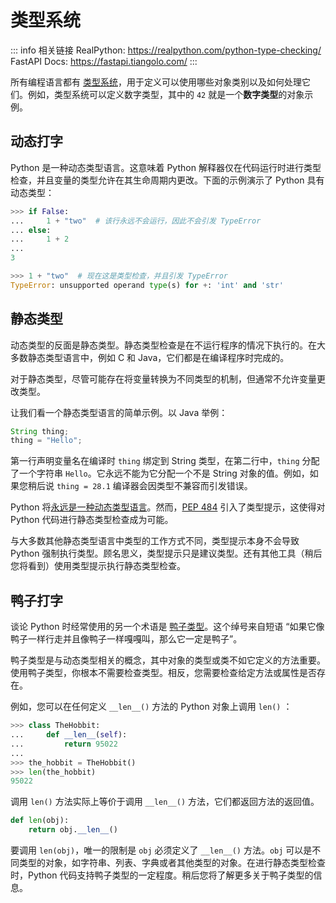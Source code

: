 # 类型系统

::: info 相关链接
RealPython: <https://realpython.com/python-type-checking/>  
FastAPI Docs: <https://fastapi.tiangolo.com/>
:::

所有编程语言都有 [类型系统]，用于定义可以使用哪些对象类别以及如何处理它们。例如，类型系统可以定义数字类型，其中的 `42` 就是一个**数字类型**的对象示例。

## 动态打字

Python 是一种动态类型语言。这意味着 Python 解释器仅在代码运行时进行类型检查，并且变量的类型允许在其生命周期内更改。下面的示例演示了 Python 具有动态类型：

```py
>>> if False:
...     1 + "two"  # 该行永远不会运行，因此不会引发 TypeError
... else:
...     1 + 2
...
3

>>> 1 + "two"  # 现在这是类型检查，并且引发 TypeError
TypeError: unsupported operand type(s) for +: 'int' and 'str'
```

## 静态类型

动态类型的反面是静态类型。静态类型检查是在不运行程序的情况下执行的。在大多数静态类型语言中，例如 C 和 Java，它们都是在编译程序时完成的。

对于静态类型，尽管可能存在将变量转换为不同类型的机制，但通常不允许变量更改类型。

让我们看一个静态类型语言的简单示例。以 Java 举例：

```java
String thing;
thing = "Hello";
```

第一行声明变量名在编译时 `thing` 绑定到 String 类型，在第二行中，`thing` 分配了一个字符串 `Hello`。它永远不能为它分配一个不是 String 对象的值。例如，如果您稍后说 `thing = 28.1` 编译器会因类型不兼容而引发错误。

Python 将[永远是一种动态类型语言](https://peps.python.org/pep-0484/#non-goals)。然而，[PEP 484] 引入了类型提示，这使得对 Python 代码进行静态类型检查成为可能。

与大多数其他静态类型语言中类型的工作方式不同，类型提示本身不会导致 Python 强制执行类型。顾名思义，类型提示只是建议类型。还有其他工具（稍后您将看到）使用类型提示执行静态类型检查。

## 鸭子打字

谈论 Python 时经常使用的另一个术语是 [鸭子类型]。这个绰号来自短语 “如果它像鸭子一样行走并且像鸭子一样嘎嘎叫，那么它一定是鸭子”。

鸭子类型是与动态类型相关的概念，其中对象的类型或类不如它定义的方法重要。使用鸭子类型，你根本不需要检查类型。相反，您需要检查给定方法或属性是否存在。

例如，您可以在任何定义 `__len__()` 方法的 Python 对象上调用 `len()` ：

```py
>>> class TheHobbit:
...     def __len__(self):
...         return 95022
...
>>> the_hobbit = TheHobbit()
>>> len(the_hobbit)
95022
```

调用 `len()` 方法实际上等价于调用 `__len__()` 方法，它们都返回方法的返回值。

```py
def len(obj):
    return obj.__len__()
```

要调用 `len(obj)`，唯一的限制是 `obj` 必须定义了 `__len__()` 方法。`obj` 可以是不同类型的对象，如字符串、列表、字典或者其他类型的对象。在进行静态类型检查时，Python 代码支持鸭子类型的一定程度。稍后您将了解更多关于鸭子类型的信息。

[类型系统]: https://en.wikipedia.org/wiki/Type_system
[PEP 484]: https://peps.python.org/pep-0484/
[鸭子类型]: https://en.wikipedia.org/wiki/Duck_typing
